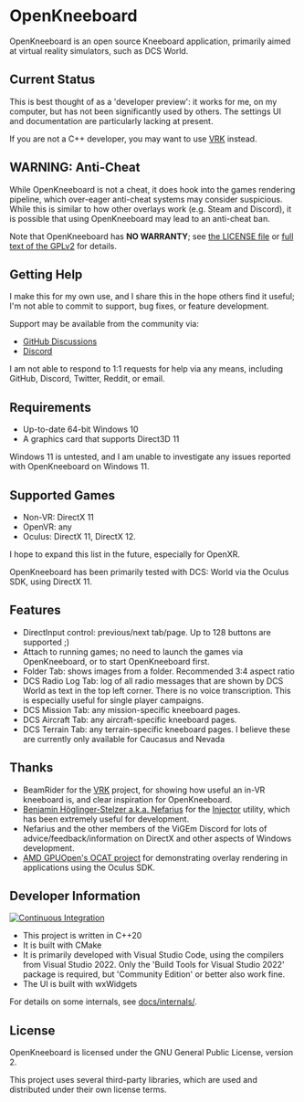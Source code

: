 # OpenKneeboard

OpenKneeboard is an open source Kneeboard application, primarily aimed at virtual reality simulators, such as DCS World.

## Current Status

This is best thought of as a 'developer preview': it works for me, on my computer, but has not been significantly used by others. The settings UI and documentation are particularly lacking at present.

If you are not a C++ developer, you may want to use [VRK](https://forums.eagle.ru/topic/211308-vrk-a-virtual-reality-enabled-kneeboard-with-touch-and-ink-support) instead.

## WARNING: Anti-Cheat

While OpenKneeboard is not a cheat, it does hook into the games rendering pipeline, which over-eager anti-cheat systems may consider suspicious. While this is similar to how other overlays work (e.g. Steam and Discord), it is possible that using OpenKneeboard may lead to an anti-cheat ban.

Note that OpenKneeboard has **NO WARRANTY**; see [the LICENSE file](LICENSE) or [full text of the GPLv2](gpl-2.0.txt) for details.

## Getting Help

I make this for my own use, and I share this in the hope others find it useful; I'm not able to commit to support, bug fixes, or feature development.

Support may be available from the community via:

- [GitHub Discussions](https://github.com/fredemmott/OpenKneeboard/discussions)
- [Discord](https://discord.gg/CWrvKfuff3)

I am not able to respond to 1:1 requests for help via any means, including GitHub, Discord, Twitter, Reddit, or email.

## Requirements

- Up-to-date 64-bit Windows 10
- A graphics card that supports Direct3D 11

Windows 11 is untested, and I am unable to investigate any issues reported with OpenKneeboard on Windows 11.

## Supported Games

- Non-VR: DirectX 11
- OpenVR: any
- Oculus: DirectX 11, DirectX 12.

I hope to expand this list in the future, especially for OpenXR.

OpenKneeboard has been primarily tested with DCS: World via the Oculus SDK, using DirectX 11.

## Features

- DirectInput control: previous/next tab/page. Up to 128 buttons are supported ;)
- Attach to running games; no need to launch the games via OpenKneeboard, or to start OpenKneeboard first.
- Folder Tab: shows images from a folder. Recommended 3:4 aspect ratio
- DCS Radio Log Tab: log of all radio messages that are shown by DCS World as text in the top left corner. There is no voice transcription. This is especially useful for single player campaigns.
- DCS Mission Tab: any mission-specific kneeboard pages.
- DCS Aircraft Tab: any aircraft-specific kneeboard pages.
- DCS Terrain Tab: any terrain-specific kneeboard pages. I believe these are currently only available for Caucasus and Nevada

## Thanks

- BeamRider for the [VRK](https://forums.eagle.ru/topic/211308-vrk-a-virtual-reality-enabled-kneeboard-with-touch-and-ink-support) project, for showing how useful an in-VR kneeboard is, and clear inspiration for OpenKneeboard.
- [Benjamin Höglinger-Stelzer a.k.a. Nefarius](https://nefarius.at/) for the [Injector](https://github.com/nefarius/Injector) utility, which has been extremely useful for development.
- Nefarius and the other members of the ViGEm Discord for lots of advice/feedback/information on DirectX and other aspects of Windows development.
- [AMD GPUOpen's OCAT project](https://gpuopen.com/ocat/) for demonstrating overlay rendering in applications using the Oculus SDK.

## Developer Information

[![Continuous Integration](https://github.com/fredemmott/OpenKneeboard/actions/workflows/ci.yml/badge.svg)](https://github.com/fredemmott/OpenKneeboard/actions/workflows/ci.yml)

- This project is written in C++20
- It is built with CMake
- It is primarily developed with Visual Studio Code, using the compilers from Visual Studio 2022. Only the 'Build Tools for Visual Studio 2022' package is required, but 'Community Edition' or better also work fine.
- The UI is built with wxWidgets

For details on some internals, see [docs/internals/](docs/internals/).

## License

OpenKneeboard is licensed under the GNU General Public License, version 2.

This project uses several third-party libraries, which are used and distributed under their own license terms.
